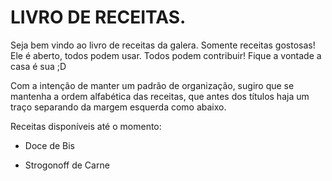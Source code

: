 # LIVRO DE RECEITAS.

Seja bem vindo ao livro de receitas da galera.
Somente receitas gostosas!
Ele é aberto, todos podem usar.
Todos podem contribuir!
Fique a vontade a casa é sua ;D

Com a intenção de manter um padrão de organização, sugiro que se mantenha a ordem alfabética das receitas,
que antes dos títulos haja um traço separando da margem esquerda como abaixo.

Receitas disponíveis até o momento:

- Doce de Bis

- Strogonoff de Carne

